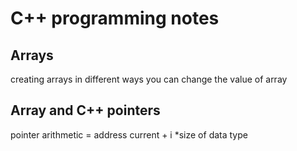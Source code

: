 # C++ programming notes

## Arrays
creating arrays in different ways
you can change the value of array

## Array and C++ pointers
pointer arithmetic = address current + i *size of data type
